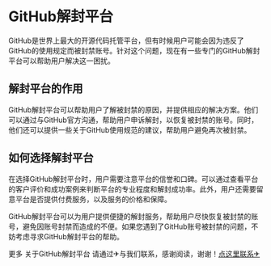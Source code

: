 # GitHub解封平台

GitHub是世界上最大的开源代码托管平台，但有时候用户可能会因为违反了GitHub的使用规定而被封禁账号。针对这个问题，现在有一些专门的GitHub解封平台可以帮助用户解决这一困扰。

## 解封平台的作用

GitHub解封平台可以帮助用户了解被封禁的原因，并提供相应的解决方案。他们可以通过与GitHub官方沟通，帮助用户申诉解封，以恢复被封禁的账号。同时，他们还可以提供一些关于GitHub使用规范的建议，帮助用户避免再次被封禁。

## 如何选择解封平台

在选择GitHub解封平台时，用户需要注意平台的信誉和口碑。可以通过查看平台的客户评价和成功案例来判断平台的专业程度和解封成功率。此外，用户还需要留意平台是否提供付费服务，以及服务的价格和保障。

GitHub解封平台可以为用户提供便捷的解封服务，帮助用户尽快恢复被封禁的账号，避免因账号封禁而造成的不便。如果您遇到了GitHub账号被封禁的问题，不妨考虑寻求GitHub解封平台的帮助。

更多 关于GitHub解封平台 请通过✈与我们联系，感谢阅读，谢谢！[点这里联系✈](https://b.k02.cc)